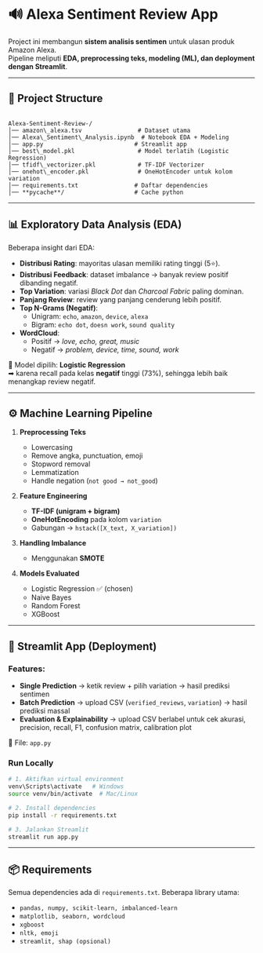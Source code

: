 # 🔊 Alexa Sentiment Review App

Project ini membangun **sistem analisis sentimen** untuk ulasan produk Amazon Alexa.  
Pipeline meliputi **EDA, preprocessing teks, modeling (ML), dan deployment dengan Streamlit**.

---

## 📂 Project Structure
```

Alexa-Sentiment-Review-/
│── amazon\_alexa.tsv                # Dataset utama
│── Alexa\_Sentiment\_Analysis.ipynb  # Notebook EDA + Modeling
│── app.py                          # Streamlit app
│── best\_model.pkl                  # Model terlatih (Logistic Regression)
│── tfidf\_vectorizer.pkl            # TF-IDF Vectorizer
│── onehot\_encoder.pkl              # OneHotEncoder untuk kolom variation
│── requirements.txt                # Daftar dependencies
│── **pycache**/                    # Cache python

````

---

## 📊 Exploratory Data Analysis (EDA)
Beberapa insight dari EDA:

- **Distribusi Rating**: mayoritas ulasan memiliki rating tinggi (5⭐).
- **Distribusi Feedback**: dataset imbalance → banyak review positif dibanding negatif.
- **Top Variation**: variasi *Black Dot* dan *Charcoal Fabric* paling dominan.
- **Panjang Review**: review yang panjang cenderung lebih positif.
- **Top N-Grams (Negatif)**:
  - Unigram: `echo`, `amazon`, `device`, `alexa`
  - Bigram: `echo dot`, `doesn work`, `sound quality`
- **WordCloud**:
  - Positif → *love, echo, great, music*
  - Negatif → *problem, device, time, sound, work*

📌 Model dipilih: **Logistic Regression**  
➡ karena recall pada kelas **negatif** tinggi (73%), sehingga lebih baik menangkap review negatif.

---

## ⚙️ Machine Learning Pipeline
1. **Preprocessing Teks**
   - Lowercasing
   - Remove angka, punctuation, emoji
   - Stopword removal
   - Lemmatization
   - Handle negation (`not good → not_good`)

2. **Feature Engineering**
   - **TF-IDF (unigram + bigram)**
   - **OneHotEncoding** pada kolom `variation`
   - Gabungan → `hstack([X_text, X_variation])`

3. **Handling Imbalance**
   - Menggunakan **SMOTE**

4. **Models Evaluated**
   - Logistic Regression ✅ (chosen)
   - Naive Bayes
   - Random Forest
   - XGBoost

---

## 🚀 Streamlit App (Deployment)

### Features:
- **Single Prediction** → ketik review + pilih variation → hasil prediksi sentimen
- **Batch Prediction** → upload CSV (`verified_reviews`, `variation`) → hasil prediksi massal
- **Evaluation & Explainability** → upload CSV berlabel untuk cek akurasi, precision, recall, F1, confusion matrix, calibration plot

📌 File: `app.py`

### Run Locally
```bash
# 1. Aktifkan virtual environment
venv\Scripts\activate   # Windows
source venv/bin/activate  # Mac/Linux

# 2. Install dependencies
pip install -r requirements.txt

# 3. Jalankan Streamlit
streamlit run app.py
````

---

## 📦 Requirements

Semua dependencies ada di `requirements.txt`.
Beberapa library utama:

* `pandas, numpy, scikit-learn, imbalanced-learn`
* `matplotlib, seaborn, wordcloud`
* `xgboost`
* `nltk, emoji`
* `streamlit, shap (opsional)`
